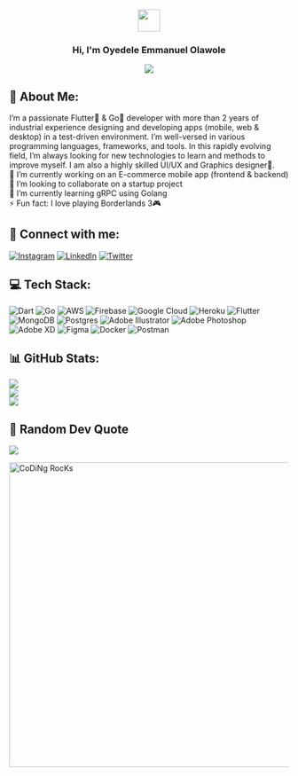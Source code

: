<h3 align="center">
  <img src="https://media.giphy.com/media/hvRJCLFzcasrR4ia7z/giphy.gif" width="40">
</h3>

<h3 align="center">
  Hi, I'm Oyedele Emmanuel Olawole
</h3>

<p align="center">
  <a><img src="https://readme-typing-svg.herokuapp.com?font=poppins&center=true&vCenter=true&lines=Professional+Flutter+Developer;Experienced+Golang+Developer;Expert+UI%2FUX+Designer;4%2B+years+of+coding+experience"></a>
</p>

## 💫 About Me:
I’m a passionate Flutter💙 & Go💚 developer with more than 2 years of industrial experience designing and developing apps (mobile, web & desktop) in a test-driven environment. I’m well-versed in various programming languages, frameworks, and tools. In this rapidly evolving field, I’m always looking for new technologies to learn and methods to improve myself. I am also a highly skilled UI/UX and Graphics designer🎨.<br>🔭 I’m currently working on an E-commerce mobile app (frontend & backend)<br>🤝 I’m looking to collaborate on a startup project<br>🌱 I’m currently learning gRPC using Golang<br>⚡ Fun fact: I love playing Borderlands 3🎮

## 📱 Connect with me:
[![Instagram](https://img.shields.io/badge/Instagram-%23E4405F.svg?logo=Instagram&logoColor=white)](https://instagram.com/call.me.wole) [![LinkedIn](https://img.shields.io/badge/LinkedIn-%230077B5.svg?logo=linkedin&logoColor=white)](https://linkedin.com/in/olawole-oyedele-931a14164) [![Twitter](https://img.shields.io/badge/Twitter-%231DA1F2.svg?logo=Twitter&logoColor=white)](https://twitter.com/ecode210) 

## 💻 Tech Stack:
![Dart](https://img.shields.io/badge/dart-%230175C2.svg?style=for-the-badge&logo=dart&logoColor=white) ![Go](https://img.shields.io/badge/go-%2300ADD8.svg?style=for-the-badge&logo=go&logoColor=white) ![AWS](https://img.shields.io/badge/AWS-%23FF9900.svg?style=for-the-badge&logo=amazon-aws&logoColor=white) ![Firebase](https://img.shields.io/badge/firebase-%23039BE5.svg?style=for-the-badge&logo=firebase) ![Google Cloud](https://img.shields.io/badge/Google%20Cloud-%234285F4.svg?style=for-the-badge&logo=google-cloud&logoColor=white) ![Heroku](https://img.shields.io/badge/heroku-%23430098.svg?style=for-the-badge&logo=heroku&logoColor=white) ![Flutter](https://img.shields.io/badge/Flutter-%2302569B.svg?style=for-the-badge&logo=Flutter&logoColor=white) ![MongoDB](https://img.shields.io/badge/MongoDB-%234ea94b.svg?style=for-the-badge&logo=mongodb&logoColor=white) ![Postgres](https://img.shields.io/badge/postgres-%23316192.svg?style=for-the-badge&logo=postgresql&logoColor=white) ![Adobe Illustrator](https://img.shields.io/badge/adobeillustrator-%23FF9A00.svg?style=for-the-badge&logo=adobeillustrator&logoColor=white) ![Adobe Photoshop](https://img.shields.io/badge/adobephotoshop-%2331A8FF.svg?style=for-the-badge&logo=adobephotoshop&logoColor=white) ![Adobe XD](https://img.shields.io/badge/Adobe%20XD-470137?style=for-the-badge&logo=Adobe%20XD&logoColor=#FF61F6) 	![Figma](https://img.shields.io/badge/figma-%23F24E1E.svg?style=for-the-badge&logo=figma&logoColor=white) ![Docker](https://img.shields.io/badge/docker-%230db7ed.svg?style=for-the-badge&logo=docker&logoColor=white) ![Postman](https://img.shields.io/badge/Postman-FF6C37?style=for-the-badge&logo=postman&logoColor=white)

## 📊 GitHub Stats:
![](https://github-readme-stats.vercel.app/api?username=ecode210&theme=react&hide_border=true&include_all_commits=true&count_private=true)<br/>
![](https://github-readme-streak-stats.herokuapp.com/?user=ecode210&theme=react&hide_border=true)<br/>
![](https://github-readme-stats.vercel.app/api/top-langs/?username=ecode210&theme=react&hide_border=true&include_all_commits=true&count_private=true&layout=compact)

## 📝 Random Dev Quote
![](https://quotes-github-readme.vercel.app/api?type=vetical&theme=dark)

<img align="center" src="https://github.com/SP-XD/SP-XD/blob/main/images/dev-working_rounded.gif?raw=true" alt="CoDiNg RocKs"  width="550"/><br> 






